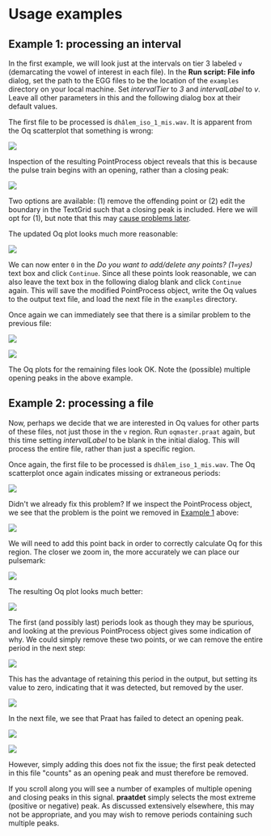 # Usage examples

<a name="example1"></a>
## Example 1: processing an interval

In the first example, we will look just at the intervals on tier 3 labeled ```v``` (demarcating the vowel of interest in each file). In the **Run script: File info** dialog, set the path to the EGG files to be the location of the ```examples``` directory on your local machine. Set *intervalTier* to *3* and *intervalLabel* to *v*. Leave all other parameters in this and the following dialog box at their default values.

The first file to be processed is ```dhâlem_iso_1_mis.wav```. It is apparent from the Oq scatterplot that something is wrong:

![](images/scatter1a.png)

Inspection of the resulting PointProcess object reveals that this is because the pulse train begins with an opening, rather than a closing peak:

![](images/pp1.png)

Two options are available: (1) remove the offending point or (2) edit the boundary in the TextGrid such that a closing peak is included. Here we will opt for (1), but note that this may [cause problems later](#example2).

The updated Oq plot looks much more reasonable:

![](images/scatter1b.png)

We can now enter ```0``` in the *Do you want to add/delete any points? (1=yes)* text box and click ```Continue```. Since all these points look reasonable, we can also leave the text box in the following dialog blank and click ```Continue``` again. This will save the modified PointProcess object, write the Oq values to the output text file, and load the next file in the ```examples``` directory.

Once again we can immediately see that there is a similar problem to the previous file:

![](images/scatter2a.png)

![](images/pp2.png)

The Oq plots for the remaining files look OK. Note the (possible) multiple opening peaks in the above example.

<a name="example2"></a>
## Example 2: processing a file

Now, perhaps we decide that we are interested in Oq values for other parts of these files, not just those in the ```v``` region. Run ```oqmaster.praat``` again, but this time setting *intervalLabel* to be blank in the initial dialog. This will process the entire file, rather than just a specific region.

Once again, the first file to be processed is ```dhâlem_iso_1_mis.wav```. The Oq scatterplot once again indicates missing or extraneous periods:

![](images/scatter3a.png)

Didn't we already fix this problem? If we inspect the PointProcess object, we see that the problem is the point we removed in [Example 1](#example1) above:

![](images/pp3.png)

We will need to add this point back in order to correctly calculate Oq for this region. The closer we zoom in, the more accurately we can place our pulsemark:

![](images/pp4.png)

The resulting Oq plot looks much better:

![](images/scatter3b.png)

The first (and possibly last) periods look as though they may be spurious, and looking at the previous PointProcess object gives some indication of why. We could simply remove these two points, or we can remove the entire period in the next step:

![](images/dialog1.png)

This has the advantage of retaining this period in the output, but setting its value to zero, indicating that it was detected, but removed by the user.

![](images/scatter3c.png)

In the next file, we see that Praat has failed to detect an opening peak.

![](images/scatter4a.png)

![](images/pp5.png)

However, simply adding this does not fix the issue; the first peak detected in this file "counts" as an opening peak and must therefore be removed. 

If you scroll along you will see a number of examples of multiple opening and closing peaks in this signal. **praatdet** simply selects the most extreme (positive or negative) peak. As discussed extensively elsewhere, this may not be appropriate, and you may wish to remove periods containing such multiple peaks.
